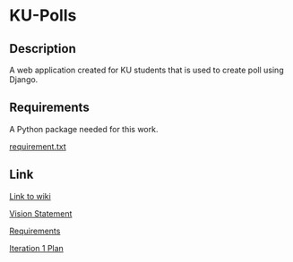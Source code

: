 # KU-Polls

## Description 

A web application created for KU students that is used to create poll using Django.

## Requirements 
A Python package needed for this work.

[requirement.txt](https://github.com/LevNut/ku-polls/blob/iteration1/requirement.txt) 

## Link

[Link to wiki](https://github.com/LevNut/ku-polls/wiki)

[Vision Statement](https://github.com/LevNut/ku-polls/wiki/Vision-Statement)

[Requirements](https://github.com/LevNut/ku-polls/wiki/Requirements)

[Iteration 1 Plan](https://github.com/LevNut/ku-polls/wiki/Iteration-1-Plan)
